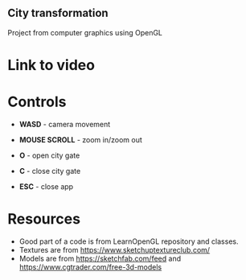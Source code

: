 ## City transformation
Project from computer graphics using OpenGL

# Link to video


# Controls
- **WASD** - camera movement

- **MOUSE SCROLL** - zoom in/zoom out

- **O** - open city gate

- **C** - close city gate

- **ESC** - close app


# Resources
- Good part of a code is from LearnOpenGL repository and classes.
- Textures are from https://www.sketchuptextureclub.com/
- Models are from https://sketchfab.com/feed and https://www.cgtrader.com/free-3d-models
